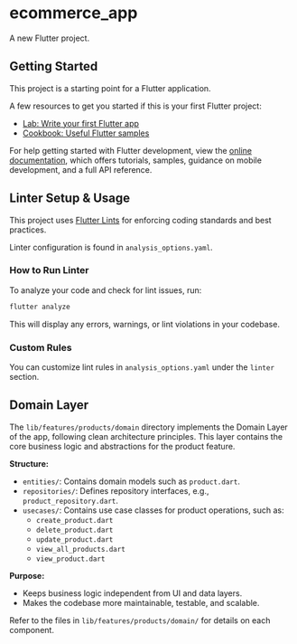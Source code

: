 # ecommerce_app

A new Flutter project.

## Getting Started

This project is a starting point for a Flutter application.

A few resources to get you started if this is your first Flutter project:

- [Lab: Write your first Flutter app](https://docs.flutter.dev/get-started/codelab)
- [Cookbook: Useful Flutter samples](https://docs.flutter.dev/cookbook)

For help getting started with Flutter development, view the
[online documentation](https://docs.flutter.dev/), which offers tutorials,
samples, guidance on mobile development, and a full API reference.

## Linter Setup & Usage

This project uses [Flutter Lints](https://pub.dev/packages/flutter_lints) for enforcing coding standards and best practices.

Linter configuration is found in `analysis_options.yaml`.

### How to Run Linter

To analyze your code and check for lint issues, run:

```powershell
flutter analyze
```

This will display any errors, warnings, or lint violations in your codebase.

### Custom Rules

You can customize lint rules in `analysis_options.yaml` under the `linter` section.
 
## Domain Layer

The `lib/features/products/domain` directory implements the Domain Layer of the app, following clean architecture principles. This layer contains the core business logic and abstractions for the product feature.

**Structure:**
- `entities/`: Contains domain models such as `product.dart`.
- `repositories/`: Defines repository interfaces, e.g., `product_repository.dart`.
- `usecases/`: Contains use case classes for product operations, such as:
    - `create_product.dart`
    - `delete_product.dart`
    - `update_product.dart`
    - `view_all_products.dart`
    - `view_product.dart`

**Purpose:**
- Keeps business logic independent from UI and data layers.
- Makes the codebase more maintainable, testable, and scalable.

Refer to the files in `lib/features/products/domain/` for details on each component.
